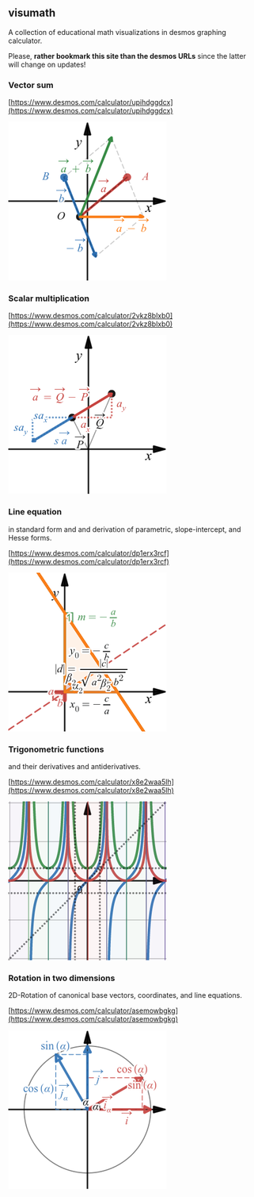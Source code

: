 ## visumath
A collection of educational math visualizations in desmos graphing calculator.

Please, **rather bookmark this site than the desmos URLs** since the latter will change on updates!

### Vector sum

[https://www.desmos.com/calculator/upihdggdcx](https://www.desmos.com/calculator/upihdggdcx)

![vector sum](img/vector_sum.png)

### Scalar multiplication

[https://www.desmos.com/calculator/2vkz8blxb0](https://www.desmos.com/calculator/2vkz8blxb0)

![scalar multiplication](img/scalar_mult.png)

### Line equation
in standard form and and derivation of parametric, slope-intercept, and Hesse forms.
  
[https://www.desmos.com/calculator/dp1erx3rcf](https://www.desmos.com/calculator/dp1erx3rcf)
  
![line equation standard form](img/line_standard_form.png)

### Trigonometric functions

and their derivatives and antiderivatives.

[https://www.desmos.com/calculator/x8e2waa5lh](https://www.desmos.com/calculator/x8e2waa5lh)

![trig-functions](img/trig_fnctns.png)

### Rotation in two dimensions

2D-Rotation of canonical base vectors, coordinates, and line equations.

[https://www.desmos.com/calculator/asemowbgkg](https://www.desmos.com/calculator/asemowbgkg)

![rotation 2D](img/rotation_2D.png)

